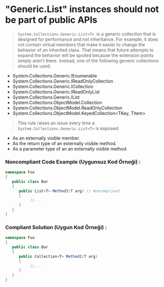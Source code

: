 # "Generic.List" instances should not be part of public APIs


> `System.Collections.Generic.List<T> `is a generic collection that is designed for performance and not inheritance. For example, it does not contain virtual members that make it easier to change the behavior of an inherited class. That means that future attempts to expand the behavior will be spoiled because the extension points simply aren't there. Instead, one of the following generic collections should be used:

- System.Collections.Generic.IEnumerable<T>
- System.Collections.Generic.IReadOnlyCollection<T>
- System.Collections.Generic.ICollection<TKey>
- System.Collections.Generic.IReadOnlyList<T>
- System.Collections.Generic.IList<TKey>
- System.Collections.ObjectModel.Collection<T>
- System.Collections.ObjectModel.ReadOnlyCollection<T>
- System.Collections.ObjectModel.KeyedCollection<TKey, Titem>

> This rule raises an issue every time a `System.Collections.Generic.List<T>` is exposed:

- As an externally visible member.
- As the return type of an externally visible method.
- As a parameter type of an an externally visible method.

### Noncompliant Code Example (Uygunsuz Kod Örneği) :

```c#
namespace Foo
{
   public class Bar
   {
      public List<T> Method1(T arg) // Noncompliant
      {
           //...
      }
   }
}
```

### Compliant Solution (Uygun Kod Örneği) :

```c#
namespace Foo
{
   public class Bar
   {
      public Collection<T> Method1(T arg)
      {
           //...
      }
   }
}
```